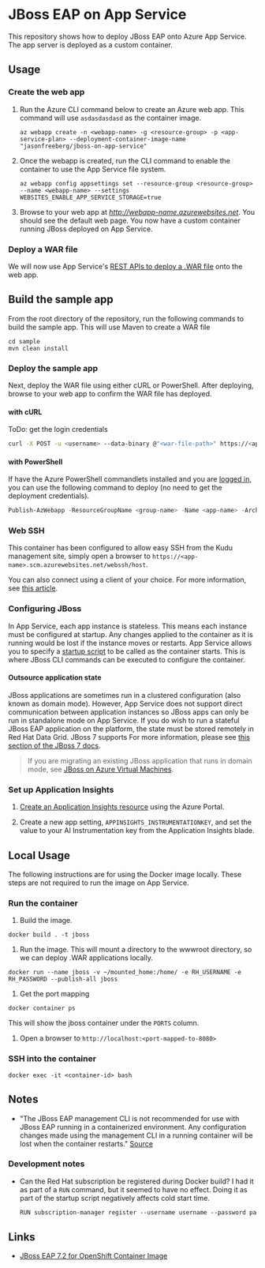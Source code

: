# JBoss EAP on App Service

This repository shows how to deploy JBoss EAP onto Azure App Service. The app server is deployed as a custom container.

## Usage

### Create the web app

1. Run the Azure CLI command below to create an Azure web app. This command will use `asdasdasdasd` as the container image.

    ```shell
    az webapp create -n <webapp-name> -g <resource-group> -p <app-service-plan> --deployment-container-image-name "jasonfreeberg/jboss-on-app-service"
    ```

1. Once the webapp is created, run the CLI command to enable the container to use the App Service file system.

    ```shell
    az webapp config appsettings set --resource-group <resource-group> --name <webapp-name> --settings WEBSITES_ENABLE_APP_SERVICE_STORAGE=true
    ```

1. Browse to your web app at *http://webapp-name.azurewebsites.net*. You should see the default web page. You now have a custom container running JBoss deployed on App Service.  

### Deploy a WAR file

We will now use App Service's [REST APIs to deploy a .WAR file](https://docs.microsoft.com/azure/app-service/deploy-zip#deploy-war-file) onto the web app.

## Build the sample app

From the root directory of the repository, run the following commands to build the sample app. This will use Maven to create a WAR file

  ```dotnetcli
  cd sample
  mvn clean install
  ```

### Deploy the sample app

Next, deploy the WAR file using either cURL or PowerShell. After deploying, browse to your web app to confirm the WAR file has deployed.

#### with cURL

ToDo: get the login credentials

```bash
curl -X POST -u <username> --data-binary @"<war-file-path>" https://<app-name>.scm.azurewebsites.net/api/wardeploy
```

#### with PowerShell

If have the Azure PowerShell commandlets installed and you are [logged in](https://docs.microsoft.com/powershell/azure/authenticate-azureps?view=azps-3.8.0), you can use the following command to deploy (no need to get the deployment credentials).

```powershell
Publish-AzWebapp -ResourceGroupName <group-name> -Name <app-name> -ArchivePath <war-file-path>
```

### Web SSH

This container has been configured to allow easy SSH from the Kudu management site, simply open a browser to `https://<app-name>.scm.azurewebsites.net/webssh/host`.

You can also connect using a client of your choice. For more information, see [this article](https://docs.microsoft.com/azure/app-service/containers/app-service-linux-ssh-support).

### Configuring JBoss

In App Service, each app instance is stateless. This means each instance must be configured at startup. Any changes applied to the container as it is running would be lost if the instance moves or restarts. App Service allows you to specify a [startup script]() to be called as the container starts. This is where JBoss CLI commands can be executed to configure the container.

#### Outsource application state

JBoss applications are sometimes run in a clustered configuration (also known as domain mode). However, App Service does not support direct communication between application instances so JBoss apps can only be run in standalone mode on App Service. If you do wish to run a stateful JBoss EAP application on the platform, the state must be stored remotely in Red Hat Data Grid. JBoss 7 supports  For more information, please see [this section of the JBoss 7 docs](https://access.redhat.com/documentation/en-us/red_hat_jboss_enterprise_application_platform/7.2/html/configuration_guide/configuring_high_availability#cache_containers).

> If you are migrating an existing JBoss application that runs in domain mode, see [JBoss on Azure Virtual Machines](https://access.redhat.com/documentation/en-us/red_hat_jboss_enterprise_application_platform/7.1/html-single/using_jboss_eap_in_microsoft_azure/index).

### Set up Application Insights

1. [Create an Application Insights resource](https://docs.microsoft.com/azure/azure-monitor/app/create-new-resource) using the Azure Portal.

1. Create a new app setting, `APPINSIGHTS_INSTRUMENTATIONKEY`, and set the value to your AI Instrumentation key from the Application Insights blade.

## Local Usage

The following instructions are for using the Docker image locally. These steps are not required to run the image on App Service.

### Run the container

1. Build the image.

  ```shell
  docker build . -t jboss
  ```

1. Run the image. This will mount a directory to the wwwroot directory, so we can deploy .WAR applications locally.

  ```shell
  docker run --name jboss -v ~/mounted_home:/home/ -e RH_USERNAME -e RH_PASSWORD --publish-all jboss
  ```

1. Get the port mapping

  ```shell
  docker container ps
  ```

  This will show the jboss container under the `PORTS` column.

1. Open a browser to `http://localhost:<port-mapped-to-8080>`

### SSH into the container

```shell
docker exec -it <container-id> bash
```

## Notes

- "The JBoss EAP management CLI is not recommended for use with JBoss EAP running in a containerized environment. Any configuration changes made using the management CLI in a running container will be lost when the container restarts." [Source](https://access.redhat.com/documentation/en-us/red_hat_jboss_enterprise_application_platform/7.2/html-single/getting_started_with_jboss_eap_for_openshift_container_platform/index)

### Development notes

- Can the Red Hat subscription be registered during Docker build? I had it as part of a `RUN` command, but it seemed to have no effect. Doing it as part of the startup script negatively affects cold start time.

  ```txt
  RUN subscription-manager register --username username --password password --auto-attach
  ```

## Links

- [JBoss EAP 7.2 for OpenShift Container Image](https://access.redhat.com/containers/?extIdCarryOver=true&sc_cid=701f2000001Css5AAC&tab=images&get-method=unauthenticated#/registry.access.redhat.com/jboss-eap-7/eap72-openshift)
 